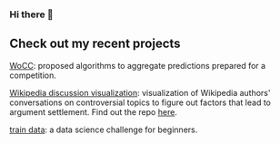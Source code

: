 ### Hi there 👋
## Check out my recent projects

[WoCC](https://github.com/zahra-arjm/WoCC_public): proposed algorithms to aggregate predictions prepared for a competition.

[Wikipedia discussion visualization](https://zahra-arjm.github.io/wikipedia_discussions/): visualization of Wikipedia authors' conversations on controversial topics to figure out factors that lead to argument settlement. Find out the repo [here](https://github.com/zahra-arjm/wikipedia_discussions).

[train data](https://github.com/zahra-arjm/train_data): a data science challenge for beginners.




<!--
Here are some ideas to get you started:

- 🔭 I’m currently working on ...
- 🌱 I’m currently learning ...
- 👯 I’m looking to collaborate on ...
- 🤔 I’m looking for help with ...
- 💬 Ask me about ...
- 📫 How to reach me: ...
- 😄 Pronouns: ...
- ⚡ Fun fact: ...
-->
